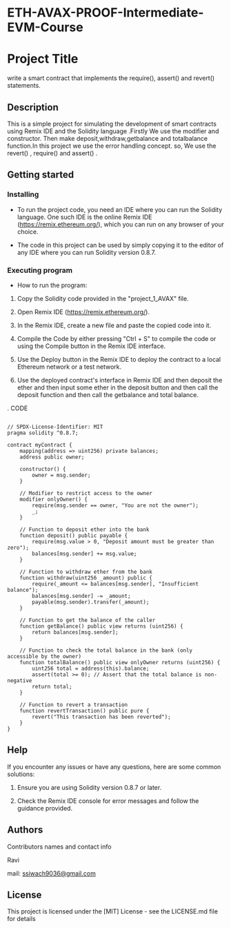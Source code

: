 # ETH-AVAX-PROOF-Intermediate-EVM-Course
# Project Title
write a smart contract that implements the require(), assert() and revert() statements.
## Description

This is a simple project for simulating the development of smart contracts using Remix IDE and the Solidity language .Firstly We use the modifier and constructor. Then make deposit,withdraw,getbalance and totalbalance function.In this project we use the error handling concept.
so, We use the revert() , require() and assert() .

## Getting started
### Installing

* To run the project code, you need an IDE where you can run the Solidity language. One such IDE is the online Remix IDE (https://remix.ethereum.org/), which you can run on any browser of your choice.

* The code in this project can be used by simply copying it to the editor of any IDE where you can run Solidity version 0.8.7.

 ### Executing program

 * How to run the program:
1. Copy the Solidity code provided in the "project_1_AVAX" file.

2. Open Remix IDE (https://remix.ethereum.org/).

3. In the Remix IDE, create a new file and paste the copied code into it.

4. Compile the Code by either pressing "Ctrl + S" to compile the code or using the Compile button in the Remix IDE interface.

5. Use the Deploy button in the Remix IDE to deploy the contract to a local Ethereum network or a test network.

6. Use the deployed contract's interface in Remix IDE  and then deposit the ether and then input some ether in the deposit button and then call the deposit function and then call the getbalance and total balance.
   
. CODE

```

// SPDX-License-Identifier: MIT
pragma solidity ^0.8.7;

contract myContract {
    mapping(address => uint256) private balances;
    address public owner;

    constructor() {
        owner = msg.sender;
    }

    // Modifier to restrict access to the owner
    modifier onlyOwner() {
        require(msg.sender == owner, "You are not the owner");
        _;
    }

    // Function to deposit ether into the bank
    function deposit() public payable {
        require(msg.value > 0, "Deposit amount must be greater than zero");
        balances[msg.sender] += msg.value;
    }

    // Function to withdraw ether from the bank
    function withdraw(uint256 _amount) public {
        require(_amount <= balances[msg.sender], "Insufficient balance");
        balances[msg.sender] -= _amount;
        payable(msg.sender).transfer(_amount);
    }

    // Function to get the balance of the caller
    function getBalance() public view returns (uint256) {
        return balances[msg.sender];
    }

    // Function to check the total balance in the bank (only accessible by the owner)
    function totalBalance() public view onlyOwner returns (uint256) {
        uint256 total = address(this).balance;
        assert(total >= 0); // Assert that the total balance is non-negative
        return total;
    }

    // Function to revert a transaction
    function revertTransaction() public pure {
        revert("This transaction has been reverted");
    }
}
```

## Help

If you encounter any issues or have any questions, here are some common solutions:

1. Ensure you are using Solidity version 0.8.7 or later.
   
2. Check the Remix IDE console for error messages and follow the guidance provided.

 ## Authors

 Contributors names and contact info

 Ravi
 
 mail: ssiwach9036@gmail.com

 ## License

 This project is licensed under the [MIT] License - see the LICENSE.md file for details

 

  
  


